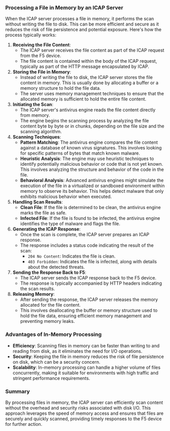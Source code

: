 ### Processing a File in Memory by an ICAP Server

When the ICAP server processes a file in memory, it performs the scan
without writing the file to disk. This can be more efficient and secure
as it reduces the risk of file persistence and potential exposure.
Here's how the process typically works:

1.  **Receiving the File Content**:
    -   The ICAP server receives the file content as part of the ICAP
        request from the F5 device.
    -   The file content is contained within the body of the ICAP
        request, typically as part of the HTTP message encapsulated by
        ICAP.
2.  **Storing the File in Memory**:
    -   Instead of writing the file to disk, the ICAP server stores the
        file content in memory. This is usually done by allocating a
        buffer or a memory structure to hold the file data.
    -   The server uses memory management techniques to ensure that the
        allocated memory is sufficient to hold the entire file content.
3.  **Initiating the Scan**:
    -   The ICAP server's antivirus engine reads the file content
        directly from memory.
    -   The engine begins the scanning process by analyzing the file
        content byte by byte or in chunks, depending on the file size
        and the scanning algorithm.
4.  **Scanning Techniques**:
    -   **Pattern Matching**: The antivirus engine compares the file
        content against a database of known virus signatures. This
        involves looking for specific patterns of bytes that match known
        malware.
    -   **Heuristic Analysis**: The engine may use heuristic techniques
        to identify potentially malicious behavior or code that is not
        yet known. This involves analyzing the structure and behavior of
        the code in the file.
    -   **Behavioral Analysis**: Advanced antivirus engines might
        simulate the execution of the file in a virtualized or sandboxed
        environment within memory to observe its behavior. This helps
        detect malware that only exhibits malicious behavior when
        executed.
5.  **Handling Scan Results**:
    -   **Clean File**: If the file is determined to be clean, the
        antivirus engine marks the file as safe.
    -   **Infected File**: If the file is found to be infected, the
        antivirus engine identifies the type of malware and flags the
        file.
6.  **Generating the ICAP Response**:
    -   Once the scan is complete, the ICAP server prepares an ICAP
        response.
    -   The response includes a status code indicating the result of the
        scan:
        -   `204 No Content`: Indicates the file is clean.
        -   `403 Forbidden`: Indicates the file is infected, along with
            details about the detected threats.
7.  **Sending the Response Back to F5**:
    -   The ICAP server sends the ICAP response back to the F5 device.
    -   The response is typically accompanied by HTTP headers indicating
        the scan results.
8.  **Releasing Memory**:
    -   After sending the response, the ICAP server releases the memory
        allocated for the file content.
    -   This involves deallocating the buffer or memory structure used
        to hold the file data, ensuring efficient memory management and
        preventing memory leaks.

### Advantages of In-Memory Processing

-   **Efficiency**: Scanning files in memory can be faster than writing
    to and reading from disk, as it eliminates the need for I/O
    operations.
-   **Security**: Keeping the file in memory reduces the risk of file
    persistence on disk, which can be a security concern.
-   **Scalability**: In-memory processing can handle a higher volume of
    files concurrently, making it suitable for environments with high
    traffic and stringent performance requirements.

### Summary

By processing files in memory, the ICAP server can efficiently scan
content without the overhead and security risks associated with disk
I/O. This approach leverages the speed of memory access and ensures that
files are securely and quickly scanned, providing timely responses to
the F5 device for further action.
